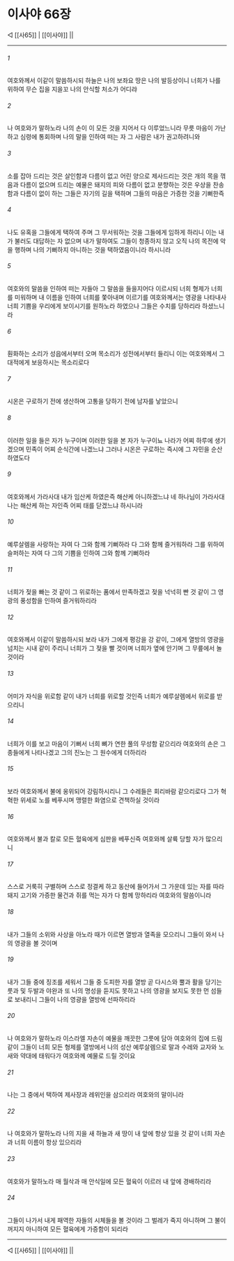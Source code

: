 ﻿# 이사야 66장

◁ [[사65]] | [[이사야]] ||
***

###### 1
여호와께서 이같이 말씀하시되 하늘은 나의 보좌요 땅은 나의 발등상이니 너희가 나를 위하여 무슨 집을 지을꼬 나의 안식할 처소가 어디랴

###### 2
나 여호와가 말하노라 나의 손이 이 모든 것을 지어서 다 이루었느니라 무릇 마음이 가난하고 심령에 통회하며 나의 말을 인하여 떠는 자 그 사람은 내가 권고하려니와

###### 3
소를 잡아 드리는 것은 살인함과 다름이 없고 어린 양으로 제사드리는 것은 개의 목을 꺾음과 다름이 없으며 드리는 예물은 돼지의 피와 다름이 없고 분향하는 것은 우상을 찬송함과 다름이 없이 하는 그들은 자기의 길을 택하며 그들의 마음은 가증한 것을 기뻐한즉

###### 4
나도 유혹을 그들에게 택하여 주며 그 무서워하는 것을 그들에게 임하게 하리니 이는 내가 불러도 대답하는 자 없으며 내가 말하여도 그들이 청종하지 않고 오직 나의 목전에 악을 행하며 나의 기뻐하지 아니하는 것을 택하였음이니라 하시니라

###### 5
여호와의 말씀을 인하여 떠는 자들아 그 말씀을 들을지어다 이르시되 너희 형제가 너희를 미워하며 내 이름을 인하여 너희를 쫓아내며 이르기를 여호와께서는 영광을 나타내사 너희 기쁨을 우리에게 보이시기를 원하노라 하였으나 그들은 수치를 당하리라 하셨느니라

###### 6
훤화하는 소리가 성읍에서부터 오며 목소리가 성전에서부터 들리니 이는 여호와께서 그 대적에게 보응하시는 목소리로다

###### 7
시온은 구로하기 전에 생산하며 고통을 당하기 전에 남자를 낳았으니

###### 8
이러한 일을 들은 자가 누구이며 이러한 일을 본 자가 누구이뇨 나라가 어찌 하루에 생기겠으며 민족이 어찌 순식간에 나겠느냐 그러나 시온은 구로하는 즉시에 그 자민을 순산하였도다

###### 9
여호와께서 가라사대 내가 임산케 하였은즉 해산케 아니하겠느냐 네 하나님이 가라사대 나는 해산케 하는 자인즉 어찌 태를 닫겠느냐 하시니라

###### 10
예루살렘을 사랑하는 자여 다 그와 함께 기뻐하라 다 그와 함께 즐거워하라 그를 위하여 슬퍼하는 자여 다 그의 기쁨을 인하여 그와 함께 기뻐하라

###### 11
너희가 젖을 빠는 것 같이 그 위로하는 품에서 만족하겠고 젖을 넉넉히 빤 것 같이 그 영광의 풍성함을 인하여 즐거워하리라

###### 12
여호와께서 이같이 말씀하시되 보라 내가 그에게 평강을 강 같이, 그에게 열방의 영광을 넘치는 시내 같이 주리니 너희가 그 젖을 빨 것이며 너희가 옆에 안기며 그 무릎에서 놀 것이라

###### 13
어미가 자식을 위로함 같이 내가 너희를 위로할 것인즉 너희가 예루살렘에서 위로를 받으리니

###### 14
너희가 이를 보고 마음이 기뻐서 너희 뼈가 연한 풀의 무성함 같으리라 여호와의 손은 그 종들에게 나타나겠고 그의 진노는 그 원수에게 더하리라

###### 15
보라 여호와께서 불에 옹위되어 강림하시리니 그 수레들은 회리바람 같으리로다 그가 혁혁한 위세로 노를 베푸시며 맹렬한 화염으로 견책하실 것이라

###### 16
여호와께서 불과 칼로 모든 혈육에게 심판을 베푸신즉 여호와께 살륙 당할 자가 많으리니

###### 17
스스로 거룩히 구별하며 스스로 정결케 하고 동산에 들어가서 그 가운데 있는 자를 따라 돼지 고기와 가증한 물건과 쥐를 먹는 자가 다 함께 망하리라 여호와의 말씀이니라

###### 18
내가 그들의 소위와 사상을 아노라 때가 이르면 열방과 열족을 모으리니 그들이 와서 나의 영광을 볼 것이며

###### 19
내가 그들 중에 징조를 세워서 그들 중 도피한 자를 열방 곧 다시스와 뿔과 활을 당기는 룻과 및 두발과 야완과 또 나의 명성을 듣지도 못하고 나의 영광을 보지도 못한 먼 섬들로 보내리니 그들이 나의 영광을 열방에 선파하리라

###### 20
나 여호와가 말하노라 이스라엘 자손이 예물을 깨끗한 그릇에 담아 여호와의 집에 드림 같이 그들이 너희 모든 형제를 열방에서 나의 성산 예루살렘으로 말과 수레와 교자와 노새와 약대에 태워다가 여호와께 예물로 드릴 것이요

###### 21
나는 그 중에서 택하여 제사장과 레위인을 삼으리라 여호와의 말이니라

###### 22
나 여호와가 말하노라 나의 지을 새 하늘과 새 땅이 내 앞에 항상 있을 것 같이 너희 자손과 너희 이름이 항상 있으리라

###### 23
여호와가 말하노라 매 월삭과 매 안식일에 모든 혈육이 이르러 내 앞에 경배하리라

###### 24
그들이 나가서 내게 패역한 자들의 시체들을 볼 것이라 그 벌레가 죽지 아니하며 그 불이 꺼지지 아니하여 모든 혈육에게 가증함이 되리라

***
◁ [[사65]] | [[이사야]] ||